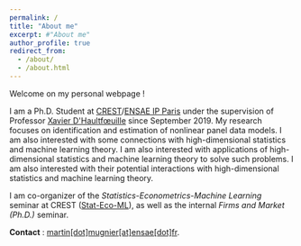 ```yaml
---
permalink: /
title: "About me"
excerpt: #"About me"
author_profile: true
redirect_from: 
  - /about/
  - /about.html
---
```


Welcome on my personal webpage !

I am a Ph.D. Student at [CREST](http://crest.science/)/[ENSAE IP Paris](https://www.ensae.fr/) under the supervision of Professor [Xavier D'Haultfœuille](https://faculty.crest.fr/xdhaultfoeuille/) since September 2019. My research focuses on identification and estimation of nonlinear panel data models. I am also interested with some connections with high-dimensional statistics and machine learning theory.
 I am also interested with applications of high-dimensional statistics and machine learning theory to solve such problems. I am also interested with their potential interactions with high-dimensional statistics and machine learning theory.

I am co-organizer of the *Statistics-Econometrics-Machine Learning* seminar at CREST ([Stat-Eco-ML](https://statecoml.github.io/)), as well as the internal *Firms and Market (Ph.D.)* seminar.

**Contact** : [martin[dot]mugnier[at]ensae[dot]fr](mailto:martin.mugnier@ensae.fr).

